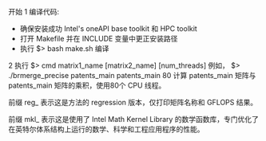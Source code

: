 开始
1 编译代码: 
- 确保安装成功 Intel's oneAPI base toolkit 和 HPC toolkit
- 打开 Makefile 并在 INCLUDE 变量中更正安装路径 
- 执行 $> bash make.sh 编译

2 执行 $> cmd matrix1_name [matrix2_name] [num_threads]
例如， $> ./brmerge_precise patents_main patents_main 80 计算 patents_main 矩阵与 patents_main 矩阵的乘积，使用80个 CPU 线程。


前缀 reg\_ 表示这是方法的 regression 版本，仅打印矩阵名称和 GFLOPS 结果。

前缀 mkl_ 表示这是使用了 Intel Math Kernel Library 的数学函数库，专门优化了在英特尔体系结构上运行的数学、科学和工程应用程序的性能。
